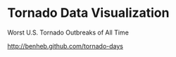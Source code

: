 Tornado Data Visualization
=============

Worst U.S. Tornado Outbreaks of All Time

http://benheb.github.com/tornado-days
